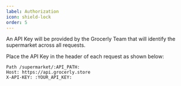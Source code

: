 ```yaml
---
label: Authorization
icon: shield-lock
order: 5
---
```


An API Key will be provided by the Grocerly Team that will identify the supermarket across all requests.

Place the API Key in the header of each request as shown below:

```
Path /supermarket/:API_PATH:
Host: https://api.grocerly.store
X-API-KEY: :YOUR_API_KEY:
```
